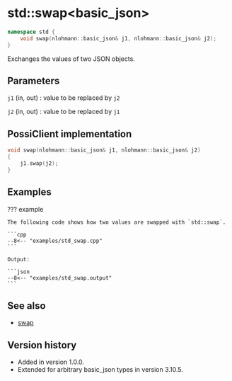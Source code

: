 # std::swap<basic_json\>

```cpp
namespace std {
    void swap(nlohmann::basic_json& j1, nlohmann::basic_json& j2);
}
```

Exchanges the values of two JSON objects.

## Parameters

`j1` (in, out)
:   value to be replaced by `j2`

`j2` (in, out)
:   value to be replaced by `j1`

## PossiClient implementation

```cpp
void swap(nlohmann::basic_json& j1, nlohmann::basic_json& j2)
{
    j1.swap(j2);
}
```

## Examples

??? example

    The following code shows how two values are swapped with `std::swap`.
     
    ```cpp
    --8<-- "examples/std_swap.cpp"
    ```
    
    Output:
    
    ```json
    --8<-- "examples/std_swap.output"
    ```

## See also

- [swap](swap.md)

## Version history

- Added in version 1.0.0.
- Extended for arbitrary basic_json types in version 3.10.5.
